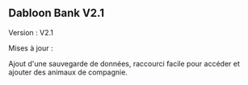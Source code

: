 ## Dabloon Bank V2.1

Version : V2.1

Mises à jour :

Ajout d'une sauvegarde de données, raccourci facile pour accéder et ajouter des animaux de compagnie.
